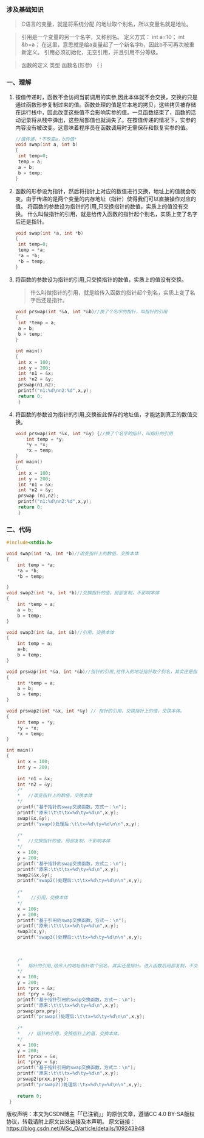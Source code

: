 ### 涉及基础知识

> C语言的变量，就是将系统分配 的地址取个别名，所以变量名就是地址。

> 引用是一个变量的另一个名字，又称别名。
> 定义方式：
> int a=10；
> int &b=a；
> 在这里，意思就是给a变量起了一个新名字b，因此b不可再次被重新定义。
> 引用必须初始化，无空引用，并且引用不分等级。

> 函数的定义
> 类型 函数名(形参) ｛ ｝

### 一、理解

1. 按值传递时，函数不会访问当前调用的实参,因此本体就不会交换，交换的只是通过函数形参复制过来的值。函数处理的值是它本地的拷贝，这些拷贝被存储在运行栈中，因此改变这些值不会影响实参的值。一旦函数结束了，函数的活动记录将从栈中弹出，这些局部值也就消失了。在按值传递的情况下，实参的内容没有被改变。这意味着程序员在函数调用时无需保存和恢复实参的值。

   ~~~c
   //值传递，*不改变a，b的值*
   void swap(int a, int b)
   {
   	int temp=0;
   	temp = a;
   	a = b;
   	b = temp;
   }
   ~~~

2. 函数的形参设为指针，然后将指针上对应的数值进行交换，地址上的值就会改变。由于传递的是两个变量的内存地址（指针）使得我们可以直接操作对应的值。
   将函数的参数设为指针的引用,只交换指针的数值，实质上的值没有交换。
   什么叫做指针的引用，就是给传入函数的指针起个别名，实质上变了名字后还是指针。

   ~~~c
   void swap(int *a, int *b)
   {
   	int temp=0;
   	temp = *a;
   	*a = *b;
   	*b = temp;
   }
   ~~~

3. 将函数的参数设为指针的引用,只交换指针的数值，实质上的值没有交换。

   > 什么叫做指针的引用，就是给传入函数的指针起个别名，实质上变了名字后还是指针。

   ~~~c
   void prswap(int *&a, int *&b)//换了个名字的指针，叫指针的引用
   {
   	int *temp = a;
   	a = b;
   	b = temp; 
   }
   
   int main()
   {
   	int x = 100;
   	int y = 200;
   	int *n1 = &x;
   	int *n2 = &y;
   	prswap(n1,n2);
   	printf("n1:%d\nn2:%d",x,y);
   	return 0;
    } 
   ~~~

4. 将函数的参数设为指针的引用,交换彼此保存的地址值，才能达到真正的数值交换。

   ~~~c
   void prswap(int *&x, int *&y) {//换了个名字的指针，叫指针的引用
       int temp = *y;
       *y = *x;
       *x = temp;
   }
   int main()
   {
   	int x = 100;
   	int y = 200;
   	int *n1 = &x;
   	int *n2 = &y;
   	prswap (n1,n2);
   	printf("n1:%d\nn2:%d",x,y);
   	return 0;
    } 
   ~~~

### 二、代码

~~~cpp
#include<stdio.h>

void swap(int *a, int *b)//改变指针上的数值，交换本体 
{
	int temp = *a;
	*a = *b;
	*b = temp;

}
void swap2(int *a, int *b)//交换指针的值，局部复制，不影响本体 
{
	int *temp = a;
	a = b;
	b = temp;	
}

void swap3(int &a, int &b)//引用，交换本体 
{
	int temp = a;
	a=b;
	b = temp;
}

void prswap(int *&a, int *&b)//指针的引用,给传入的地址指针取个别名，其实还是指针。进入函数后局部复制，不交换本体。 
{
	int *temp = a;
	a = b;
	b = temp; 
}

void prswap2(int *&x, int *&y) // 指针的引用，交换指针上的值，交换本体。 
{
    int temp = *y;
    *y = *x;
    *x = temp;
}

int main()
{
	int x = 100;
	int y = 200;
	
	int *n1 = &x;
	int *n2 = &y;
	/*
	*	//改变指针上的数值，交换本体 
	*/
	printf("基于指针的swap交换函数，方式一：\n");
	printf("原来:\t\t\tx=%d\ty=%d\n",x,y);
	swap(&x,&y);
	printf("swap()处理后:\t\tx=%d\ty=%d\n\n",x,y);
	
	/*
	*	//交换指针的值，局部复制，不影响本体  
	*/
	x = 100;	
	y = 200;
	printf("基于指针的swap交换函数，方式二：\n");
	printf("原来:\t\t\tx=%d\ty=%d\n",x,y);
	swap2(&x,&y);
	printf("swap2()处理后:\t\tx=%d\ty=%d\n\n",x,y);
	
	/*
	*	 //引用，交换本体  
	*/
	x = 100;	
	y = 200;
	printf("基于引用的swap交换函数，方式一：\n");
	printf("原来:\t\t\tx=%d\ty=%d\n",x,y);
	swap3(x,y);
	printf("swap3()处理后:\t\tx=%d\ty=%d\n\n",x,y);
	
	
	
	/*
	*	指针的引用,给传入的地址指针取个别名，其实还是指针。进入函数后局部复制，不交换本体。 
	*/
	x = 100;	
	y = 200;
	int *prx = &x;
	int *pry = &y;
	printf("基于指针引用的swap交换函数，方式一：\n");
	printf("原来:\t\t\tx=%d\ty=%d\n",x,y);
	prswap(prx,pry);
	printf("prswap()处理后:\t\tx=%d\ty=%d\n\n",x,y);
	
	/*
	*	// 指针的引用，交换指针上的值，交换本体。 
	*/
	x = 100;	
	y = 200;
	int *prxx = &x;
	int *pryy = &y;
	printf("基于指针引用的swap交换函数，方式二：\n");
	printf("原来:\t\t\tx=%d\ty=%d\n",x,y);
	prswap2(prxx,pryy);
	printf("prswap2()处理后:\tx=%d\ty=%d\n\n",x,y);
	
	return 0;
 } 
~~~



版权声明：本文为CSDN博主「「已注销」」的原创文章，遵循CC 4.0 BY-SA版权协议，转载请附上原文出处链接及本声明。
原文链接：https://blog.csdn.net/AISc_O/article/details/109243948
